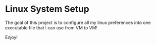 # Linux System Setup

The goal of this project is to configure all my linux preferences into
one executable file that I can use from VM to VM!

Enjoy!